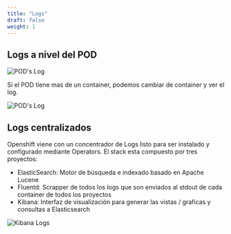 ```yaml
---
title: "Logs"
draft: false
weight: 1
---
```



## Logs a nivel del POD  

![POD's Log](/images/logs-pod.png)  

Si el POD tiene mas de un container, podemos cambiar de container y ver el log.  

![POD's Log](/images/containers-selection.png)  

## Logs centralizados

Openshift viene con un concentrador de Logs listo para ser instalado y configurado mediante Operators. El stack esta compuesto por tres proyectos:

* ElasticSearch: Motor de búsqueda e indexado basado en Apache Lucene
* Fluentd: Scrapper de todos los logs que son enviados al stdout de cada container de todos los proyectos
* Kibana: Interfaz de visualización para generar las vistas / graficas y consultas a Elasticsearch

![Kibana Logs](/images/kibana-logs.png)  